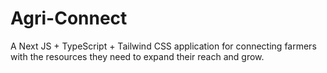 # Agri-Connect

A Next JS + TypeScript + Tailwind CSS application for connecting farmers with the resources they need to expand their reach and grow.
